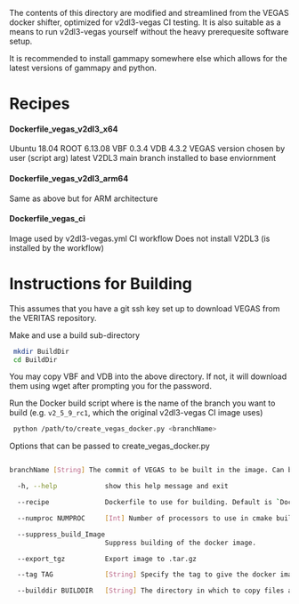 The contents of this directory are modified and streamlined from the VEGAS docker shifter, optimized for v2dl3-vegas CI testing. It is also suitable as a means to run v2dl3-vegas yourself without the heavy prerequesite software setup.

It is recommended to install gammapy somewhere else which allows for the latest versions of gammapy and python.

# Recipes

#### Dockerfile_vegas_v2dl3_x64
  Ubuntu 18.04
  ROOT 6.13.08
  VBF 0.3.4
  VDB 4.3.2
  VEGAS version chosen by user (script arg)
  latest V2DL3 main branch installed to base enviornment

#### Dockerfile_vegas_v2dl3_arm64
  Same as above but for ARM architecture

#### Dockerfile_vegas_ci
  Image used by v2dl3-vegas.yml CI workflow
  Does not install V2DL3 (is installed by the workflow)

# Instructions for Building

This assumes that you have a git ssh key set up to download VEGAS from the VERITAS repository.

Make and use a build sub-directory
```Bash
 mkdir BuildDir
 cd BuildDir
```

You may copy VBF and VDB into the above directory. If not, it will download them using wget after prompting you for the password.

Run the Docker build script where <branchName> is the name of the branch you want to build (e.g. `v2_5_9_rc1`, which the original v2dl3-vegas CI image uses)
```Bash
 python /path/to/create_vegas_docker.py <branchName>
```
Options that can be passed to create_vegas_docker.py
```Bash

branchName [String] The commit of VEGAS to be built in the image. Can be specified by tag (preferred), branch, or hash.

  -h, --help            show this help message and exit

  --recipe              Dockerfile to use for building. Default is `Dockerfile_vegas_v2dl3_x64`

  --numproc NUMPROC     [Int] Number of processors to use in cmake build

  --suppress_build_Image
                        Suppress building of the docker image.

  --export_tgz          Export image to .tar.gz

  --tag TAG             [String] Specify the tag to give the docker image.  If not specified, the commit name will be used

  --builddir BUILDDIR   [String] The directory in which to copy files and build image  (default is current directory)
```

